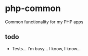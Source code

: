 # php-common

Common functionality for my PHP apps

## todo
* Tests... I'm busy... I know, I know...
